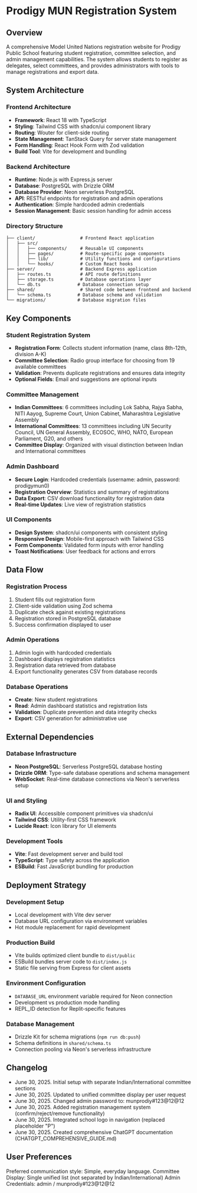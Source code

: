 # Prodigy MUN Registration System

## Overview

A comprehensive Model United Nations registration website for Prodigy Public School featuring student registration, committee selection, and admin management capabilities. The system allows students to register as delegates, select committees, and provides administrators with tools to manage registrations and export data.

## System Architecture

### Frontend Architecture
- **Framework**: React 18 with TypeScript
- **Styling**: Tailwind CSS with shadcn/ui component library
- **Routing**: Wouter for client-side routing
- **State Management**: TanStack Query for server state management
- **Form Handling**: React Hook Form with Zod validation
- **Build Tool**: Vite for development and bundling

### Backend Architecture
- **Runtime**: Node.js with Express.js server
- **Database**: PostgreSQL with Drizzle ORM
- **Database Provider**: Neon serverless PostgreSQL
- **API**: RESTful endpoints for registration and admin operations
- **Authentication**: Simple hardcoded admin credentials
- **Session Management**: Basic session handling for admin access

### Directory Structure
```
├── client/                 # Frontend React application
│   ├── src/
│   │   ├── components/     # Reusable UI components
│   │   ├── pages/          # Route-specific page components
│   │   ├── lib/            # Utility functions and configurations
│   │   └── hooks/          # Custom React hooks
├── server/                 # Backend Express application
│   ├── routes.ts           # API route definitions
│   ├── storage.ts          # Database operations layer
│   └── db.ts              # Database connection setup
├── shared/                 # Shared code between frontend and backend
│   └── schema.ts          # Database schema and validation
└── migrations/            # Database migration files
```

## Key Components

### Student Registration System
- **Registration Form**: Collects student information (name, class 8th-12th, division A-K)
- **Committee Selection**: Radio group interface for choosing from 19 available committees
- **Validation**: Prevents duplicate registrations and ensures data integrity
- **Optional Fields**: Email and suggestions are optional inputs

### Committee Management
- **Indian Committees**: 6 committees including Lok Sabha, Rajya Sabha, NITI Aayog, Supreme Court, Union Cabinet, Maharashtra Legislative Assembly
- **International Committees**: 13 committees including UN Security Council, UN General Assembly, ECOSOC, WHO, NATO, European Parliament, G20, and others
- **Committee Display**: Organized with visual distinction between Indian and International committees

### Admin Dashboard
- **Secure Login**: Hardcoded credentials (username: admin, password: prodigymun0)
- **Registration Overview**: Statistics and summary of registrations
- **Data Export**: CSV download functionality for registration data
- **Real-time Updates**: Live view of registration statistics

### UI Components
- **Design System**: shadcn/ui components with consistent styling
- **Responsive Design**: Mobile-first approach with Tailwind CSS
- **Form Components**: Validated form inputs with error handling
- **Toast Notifications**: User feedback for actions and errors

## Data Flow

### Registration Process
1. Student fills out registration form
2. Client-side validation using Zod schema
3. Duplicate check against existing registrations
4. Registration stored in PostgreSQL database
5. Success confirmation displayed to user

### Admin Operations
1. Admin login with hardcoded credentials
2. Dashboard displays registration statistics
3. Registration data retrieved from database
4. Export functionality generates CSV from database records

### Database Operations
- **Create**: New student registrations
- **Read**: Admin dashboard statistics and registration lists
- **Validation**: Duplicate prevention and data integrity checks
- **Export**: CSV generation for administrative use

## External Dependencies

### Database Infrastructure
- **Neon PostgreSQL**: Serverless PostgreSQL database hosting
- **Drizzle ORM**: Type-safe database operations and schema management
- **WebSocket**: Real-time database connections via Neon's serverless setup

### UI and Styling
- **Radix UI**: Accessible component primitives via shadcn/ui
- **Tailwind CSS**: Utility-first CSS framework
- **Lucide React**: Icon library for UI elements

### Development Tools
- **Vite**: Fast development server and build tool
- **TypeScript**: Type safety across the application
- **ESBuild**: Fast JavaScript bundling for production

## Deployment Strategy

### Development Setup
- Local development with Vite dev server
- Database URL configuration via environment variables
- Hot module replacement for rapid development

### Production Build
- Vite builds optimized client bundle to `dist/public`
- ESBuild bundles server code to `dist/index.js`
- Static file serving from Express for client assets

### Environment Configuration
- `DATABASE_URL` environment variable required for Neon connection
- Development vs production mode handling
- REPL_ID detection for Replit-specific features

### Database Management
- Drizzle Kit for schema migrations (`npm run db:push`)
- Schema definitions in `shared/schema.ts`
- Connection pooling via Neon's serverless infrastructure

## Changelog
- June 30, 2025. Initial setup with separate Indian/International committee sections
- June 30, 2025. Updated to unified committee display per user request
- June 30, 2025. Changed admin password to: munprodiy#123@12@12
- June 30, 2025. Added registration management system (confirm/reject/remove functionality)
- June 30, 2025. Integrated school logo in navigation (replaced placeholder "P")
- June 30, 2025. Created comprehensive ChatGPT documentation (CHATGPT_COMPREHENSIVE_GUIDE.md)

## User Preferences

Preferred communication style: Simple, everyday language.
Committee Display: Single unified list (not separated by Indian/International)
Admin Credentials: admin / munprodiy#123@12@12